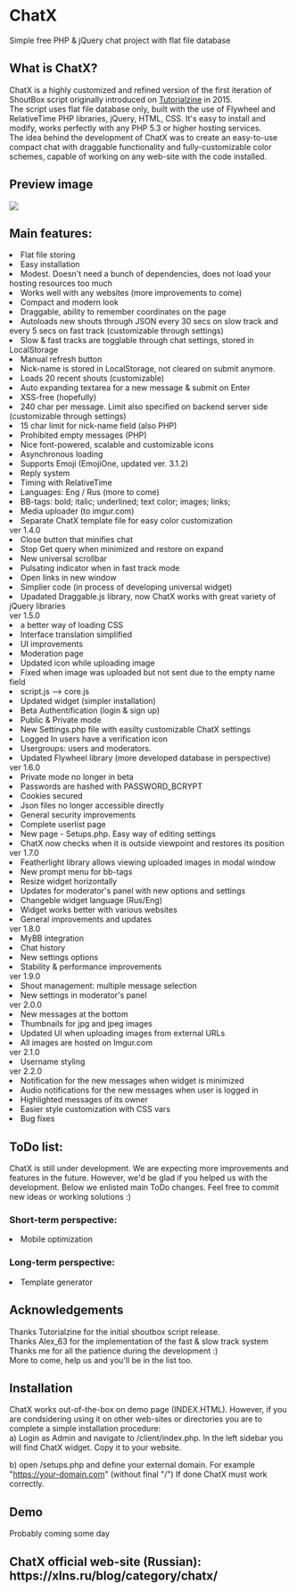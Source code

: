 # ChatX
Simple free PHP &amp; jQuery chat project with flat file database

<h2>What is ChatX?</h2>
ChatX is a highly customized and refined version of the first iteration of ShoutBox script originally introduced on <a href="https://tutorialzine.com/2015/01/shoutbox-php-jquery">Tutorialzine</a> in 2015.
<br />
The script uses flat file database only, built with the use of Flywheel and RelativeTime PHP libraries, jQuery, HTML, CSS. It's easy to install and modify, works perfectly with any PHP 5.3 or higher hosting services.
<br />
The idea behind the development of ChatX was to create an easy-to-use compact chat with draggable functionality and fully-customizable color schemes, capable of working on any web-site with the code installed.
<br />
<h2>Preview image</h2>
<img src="https://i.imgur.com/ojqNUiC.png">

<br />
<h2>Main features:</h2>
<li>Flat file storing</li>
<li>Easy installation</li>
<li>Modest. Doesn't need a bunch of dependencies, does not load your hosting resources too much</li>
<li>Works well with any websites (more improvements to come)</li>
<li>Compact and modern look</li>
<li>Draggable, ability to remember coordinates on the page</li>
<li>Autoloads new shouts through JSON every 30 secs on slow track and every 5 secs on fast track (customizable through settings)</li>
<li>Slow & fast tracks are togglable through chat settings, stored in LocalStorage</li>
<li>Manual refresh button</li>
<li>Nick-name is stored in LocalStorage, not cleared on submit anymore.</li>
<li>Loads 20 recent shouts (customizable)</li>
<li>Auto expanding textarea for a new message & submit on Enter</li>
<li>XSS-free (hopefully)</li>
<li>240 char per message. Limit also specified on backend server side (customizable through settings)</li>
<li>15 char limit for nick-name field (also PHP)</li>
<li>Prohibited empty messages (PHP)</li>
<li>Nice font-powered, scalable and customizable icons</li>
<li>Asynchronous loading</li>
<li>Supports Emoji (EmojiOne, updated ver. 3.1.2)</li>
<li>Reply system</li>
<li>Timing with RelativeTime</li>
<li>Languages: Eng / Rus (more to come)</li>
<li>BB-tags: bold; italic; underlined; text color; images; links;</li>
<li>Media uploader (to imgur.com)</li>
<li>Separate ChatX template file for easy color customization</li>
ver 1.4.0
<li>Close button that minifies chat</li>
<li>Stop Get query when minimized and restore on expand</li>
<li>New universal scrollbar</li>
<li>Pulsating indicator when in fast track mode</li>
<li>Open links in new window</li>
<li>Simplier code (in process of developing universal widget)</li>
<li>Upadated Draggable.js library, now ChatX works with great variety of jQuery libraries</li>
ver 1.5.0
<li>a better way of loading CSS</li>
<li>Interface translation simplified</li>
<li>UI improvements</li>
<li>Moderation page</li>
<li>Updated icon while uploading image</li>
<li>Fixed when image was uploaded but not sent due to the empty name field</li>
<li>script.js --> core.js</li>
<li>Updated widget (simpler installation)</li>
<li>Beta Authentification (login & sign up)</li>
<li>Public & Private mode</li>
<li>New Settings.php file with easilty customizable ChatX settings</li>
<li>Logged In users have a verification icon</li>
<li>Usergroups: users and moderators.</li>
<li>Updated Flywheel library (more developed database in perspective)</li>
ver 1.6.0
<li>Private mode no longer in beta</li>
<li>Passwords are hashed with PASSWORD_BCRYPT</li>
<li>Cookies secured</li>
<li>Json files no longer accessible directly</li>
<li>General security improvements</li>
<li>Complete userlist page</li>
<li>New page - Setups.php. Easy way of editing settings</li>
<li>ChatX now checks when it is outside viewpoint and restores its position</li>
ver 1.7.0
<li>Featherlight library allows viewing uploaded images in modal window</li>
<li>New prompt menu for bb-tags</li>
<li>Resize widget horizontally</li>
<li>Updates for moderator's panel with new options and settings</li>
<li>Changeble widget language (Rus/Eng)</li>
<li>Widget works better with various websites</li>
<li>General improvements and updates</li>
ver 1.8.0
<li>MyBB integration</li>
<li>Chat history</li>
<li>New settings options</li>
<li>Stability & performance improvements</li>
ver 1.9.0
<li>Shout management: multiple message selection</li>
<li>New settings in moderator's panel</li>
ver 2.0.0
<li>New messages at the bottom</li>
<li>Thumbnails for jpg and jpeg images</li>
<li>Updated UI when uploading images from external URLs</li>
<li>All images are hosted on Imgur.com</li>
ver 2.1.0
<li>Username styling</li>
ver 2.2.0
<li>Notification for the new messages when widget is minimized</li>
<li>Audio notifications for the new messages when user is logged in</li>
<li>Highlighted messages of its owner</li>
<li>Easier style customization with CSS vars</li>
<li>Bug fixes</li>

<h2>ToDo list:</h2>
ChatX is still under development. We are expecting more improvements and features in the future. However, we'd be glad if you helped us with the development. Below we enlisted main ToDo changes. Feel free to commit new ideas or working solutions :)
<h3>Short-term perspective:</h3>
<li>Mobile optimization</li>

<h3>Long-term perspective:</h3>
<li>Template generator</li>

<h2>Acknowledgements</h2>
Thanks Tutorialzine for the initial shoutbox script release.
<br />
Thanks Alex_63 for the implementation of the fast & slow track system
<br />
Thanks me for all the patience during the development :)
<br />
More to come, help us and you'll be in the list too.

<h2>Installation</h2>
ChatX works out-of-the-box on demo page (INDEX.HTML). However, if you are condsidering using it on other web-sites or directories you are to complete a simple installation procedure:
<br />
a) Login as Admin and navigate to /client/index.php. In the left sidebar you will find ChatX widget. Copy it to your website.


b) open /setups.php and define your external domain. For example "https://your-domain.com" (without final "/")
If done ChatX must work correctly.

<h2>Demo</h2>
Probably coming some day


<h2>ChatX official web-site (Russian): https://xlns.ru/blog/category/chatx/</h2>
